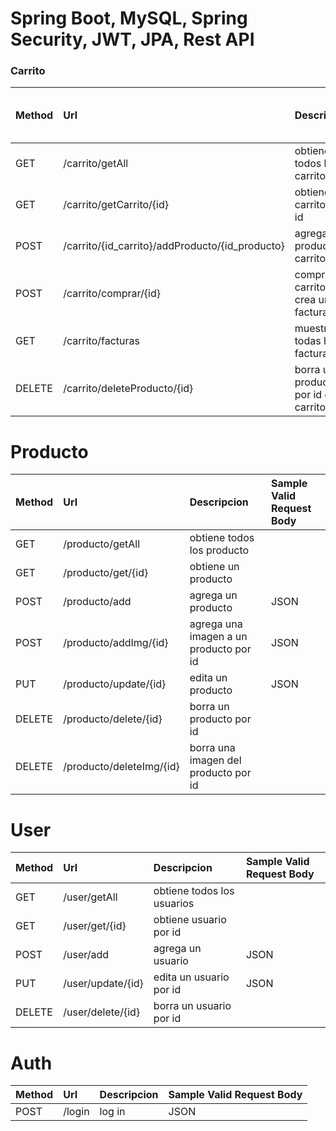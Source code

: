 <h1>Spring Boot, MySQL, Spring Security, JWT, JPA, Rest API</h1>
<p></p>

<h3>Carrito</h3>

| Method   | Url        | Descripcion | Sample Valid Request Body|
|:---------|:-----------|:-----------|:---------|
| GET | /carrito/getAll | obtiene todos los carritos |  |
| GET | /carrito/getCarrito/{id} | obtiene carrito por id |  |
| POST | /carrito/{id_carrito}/addProducto/{id_producto} | agrega producto al carrito | JSON |
| POST | /carrito/comprar/{id} | compra el carrito y crea un factura | JSON |
| GET | /carrito/facturas | muestra todas las facturas |  |
| DELETE | /carrito/deleteProducto/{id} | borra un producto por id del carrito |  |

# Producto
| Method   | Url        | Descripcion | Sample Valid Request Body|
|:---------|:-----------|:-----------|:---------|
| GET | /producto/getAll | obtiene todos los producto |  |
| GET | /producto/get/{id} | obtiene un producto |  |
| POST | /producto/add | agrega un producto | JSON |
| POST | /producto/addImg/{id} | agrega una imagen a un producto por id | JSON |
| PUT | /producto/update/{id} | edita un producto | JSON |
| DELETE | /producto/delete/{id} | borra un producto por id |  |
| DELETE | /producto/deleteImg/{id} | borra una imagen del producto por id |  |

# User
| Method   | Url        | Descripcion | Sample Valid Request Body|
|:---------|:-----------|:-----------|:---------|
| GET | /user/getAll | obtiene todos los usuarios |  |
| GET | /user/get/{id} | obtiene usuario por id |  |
| POST | /user/add | agrega un usuario | JSON  |
| PUT | /user/update/{id} | edita un usuario por id | JSON |
| DELETE | /user/delete/{id} | borra un usuario por id |  |

# Auth
| Method   | Url        | Descripcion | Sample Valid Request Body|
|:---------|:-----------|:-----------|:---------|
| POST | /login | log in | JSON |
